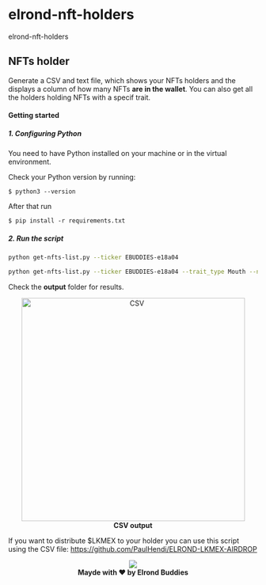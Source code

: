 # elrond-nft-holders
elrond-nft-holders

## NFTs holder
Generate a CSV and text file, which shows your NFTs holders and the displays a column of how many NFTs **are in the wallet**.
You can also get all the holders holding NFTs with a specif trait.

#### Getting started
##### 1. Configuring Python
You need to have Python installed on your machine or in the virtual environment.

Check your Python version by running:

```shell
$ python3 --version
```

After that run

```shell
$ pip install -r requirements.txt
```

##### 2. Run the script

```bash
python get-nfts-list.py --ticker EBUDDIES-e18a04
```

```bash
python get-nfts-list.py --ticker EBUDDIES-e18a04 --trait_type Mouth --name Smile
```

Check the **output** folder for results.


<p align="center" >
  <img width="451" alt="CSV" src="https://user-images.githubusercontent.com/23435882/169235388-da661a26-903a-433b-bbac-6829a11b255b.png"><br>
  <b>CSV output</b>
</p>



If you want to distribute $LKMEX to your holder you can use this script using the CSV file:
https://github.com/PaulHendi/ELROND-LKMEX-AIRDROP


<p align="center" >
  <img src="https://user-images.githubusercontent.com/23435882/169236163-2ed5bd72-df97-4865-aa28-bf2695e52e43.png"><br>
  <b>Mayde with ❤️ by Elrond Buddies</b>
</p>
